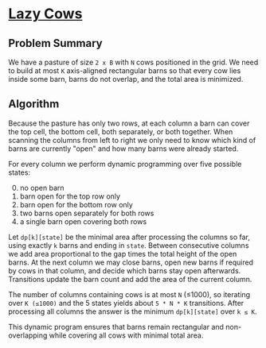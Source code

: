 # [Lazy Cows](https://www.spoj.com/problems/LAZYCOWS/)

## Problem Summary
We have a pasture of size `2 x B` with `N` cows positioned in the grid.  We need to build at most `K` axis-aligned rectangular barns so that every cow lies inside some barn, barns do not overlap, and the total area is minimized.

## Algorithm
Because the pasture has only two rows, at each column a barn can cover the top cell, the bottom cell, both separately, or both together.  When scanning the columns from left to right we only need to know which kind of barns are currently "open" and how many barns were already started.

For every column we perform dynamic programming over five possible states:

0. no open barn
1. barn open for the top row only
2. barn open for the bottom row only
3. two barns open separately for both rows
4. a single barn open covering both rows

Let `dp[k][state]` be the minimal area after processing the columns so far, using exactly `k` barns and ending in `state`.  Between consecutive columns we add area proportional to the gap times the total height of the open barns.  At the next column we may close barns, open new barns if required by cows in that column, and decide which barns stay open afterwards.  Transitions update the barn count and add the area of the current column.

The number of columns containing cows is at most `N` (≤1000), so iterating over `K (≤1000)` and the 5 states yields about `5 * N * K` transitions.  After processing all columns the answer is the minimum `dp[k][state]` over `k ≤ K`.

This dynamic program ensures that barns remain rectangular and non-overlapping while covering all cows with minimal total area.

